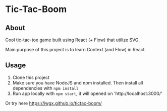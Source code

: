 # Tic-Tac-Boom

## About

Cool tic-tac-toe game built using React (+ Flow) that utilize SVG.

Main purpose of this project is to learn Context (and Flow) in React.

## Usage

1. Clone this project
2. Make sure you have NodeJS and npm installed. Then install all dependencies with `npm install`
3. Run app locally with `npm start`, it will opened on 'http://localhost:3000/'

Or try here https://iwgx.github.io/tictac-boom/

